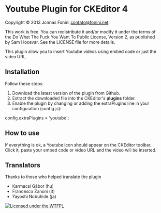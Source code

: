 Youtube Plugin for CKEditor 4
=============================

Copyright © 2013 Jonnas Fonini <contato@fonini.net>.

This work is free. You can redistribute it and/or modify it under the
terms of the Do What The Fuck You Want To Public License, Version 2,
as published by Sam Hocevar. See the LICENSE file for more details.

This plugin allow you to insert Youtube videos using embed code or just the video URL.

## Installation

Follow these steps:

 1. Download the latest version of the plugin from Github.
 2. Extract the downloaded file into the CKEditor's **plugins** folder.
 3. Enable the plugin by changing or adding the extraPlugins line in your configuration (config.js):

config.extraPlugins = 'youtube';

## How to use
If everything is ok, a Youtube icon should appear on the CKEditor toolbar. Click it,
paste your embed code or video URL and the video will be inserted.

## Translators
Thanks to those who helped translate the plugin

 * Karmacsi Gábor (hu)
 * Francesco Zanoni (it)
 * Yayoshi Nobuhide (ja)


[![Licensed under the WTFPL](http://www.wtfpl.net/wp-content/uploads/2012/12/wtfpl-badge-2.png "Licensed under the WTFPL")](http://www.wtfpl.net)
